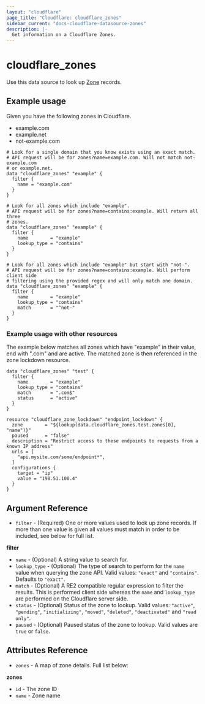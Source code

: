 ```yaml
---
layout: "cloudflare"
page_title: "Cloudflare: cloudflare_zones"
sidebar_current: "docs-cloudflare-datasource-zones"
description: |-
  Get information on a Cloudflare Zones.
---
```


# cloudflare_zones

Use this data source to look up [Zone][1] records.

## Example usage

Given you have the following zones in Cloudflare.

- example.com
- example.net
- not-example.com

```hcl
# Look for a single domain that you know exists using an exact match.
# API request will be for zones?name=example.com. Will not match not-example.com
# or example.net.
data "cloudflare_zones" "example" {
  filter {
    name = "example.com"
  }
}
```

```hcl
# Look for all zones which include "example".
# API request will be for zones?name=contains:example. Will return all three
# zones.
data "cloudflare_zones" "example" {
  filter {
    name        = "example"
    lookup_type = "contains"
  }
}
```

```hcl
# Look for all zones which include "example" but start with "not-".
# API request will be for zones?name=contains:example. Will perform client side
# filtering using the provided regex and will only match one domain.
data "cloudflare_zones" "example" {
  filter {
    name        = "example"
    lookup_type = "contains"
    match       = "^not-"
  }
}
```

### Example usage with other resources

The example below matches all zones which have "example" in their value, end
with ".com" and are active. The matched zone is then referenced in the zone
lockdown resource.

```hcl
data "cloudflare_zones" "test" {
  filter {
    name        = "example"
    lookup_type = "contains"
    match       = ".com$"
    status      = "active"
  }
}

resource "cloudflare_zone_lockdown" "endpoint_lockdown" {
  zone        = "${lookup(data.cloudflare_zones.test.zones[0], "name")}"
  paused      = "false"
  description = "Restrict access to these endpoints to requests from a known IP address"
  urls = [
    "api.mysite.com/some/endpoint*",
  ]
  configurations {
    target = "ip"
    value = "198.51.100.4"
  }
}
```

## Argument Reference
- `filter` - (Required) One or more values used to look up zone records. If more than one value is given all
values must match in order to be included, see below for full list.

**filter**

- `name` - (Optional) A string value to search for.
- `lookup_type` - (Optional) The type of search to perform for the `name` value
  when querying the zone API. Valid values: `"exact"` and `"contains"`. Defaults
  to `"exact"`.
- `match` - (Optional) A RE2 compatible regular expression to filter the
  results. This is performed client side whereas the `name` and `lookup_type`
  are performed on the Cloudflare server side.
- `status` - (Optional) Status of the zone to lookup. Valid values: `"active"`,
  `"pending"`, `"initializing"`, `"moved"`, `"deleted"`, `"deactivated"` and
  `"read only"`.
- `paused` - (Optional) Paused status of the zone to lookup. Valid values are
  `true` or `false`.

## Attributes Reference

- `zones` - A map of zone details. Full list below:

**zones**

- `id` - The zone ID
- `name` - Zone name

[1]: https://api.cloudflare.com/#zone-properties
